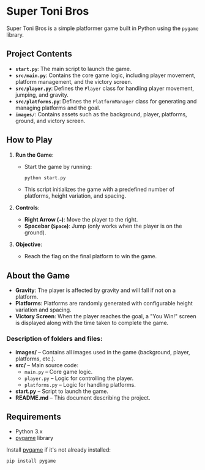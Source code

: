 # Super Toni Bros

Super Toni Bros is a simple platformer game built in Python using the `pygame` library.

## Project Contents

- **`start.py`**: The main script to launch the game.
- **`src/main.py`**: Contains the core game logic, including player movement, platform management, and the victory screen.
- **`src/player.py`**: Defines the `Player` class for handling player movement, jumping, and gravity.
- **`src/platforms.py`**: Defines the `PlatformManager` class for generating and managing platforms and the goal.
- **`images/`**: Contains assets such as the background, player, platforms, ground, and victory screen.

## How to Play

1. **Run the Game**:
   - Start the game by running:
     ```bash
     python start.py
     ```
   - This script initializes the game with a predefined number of platforms, height variation, and spacing.

2. **Controls**:
   - **Right Arrow (`→`)**: Move the player to the right.
   - **Spacebar (`Space`)**: Jump (only works when the player is on the ground).

3. **Objective**:
   - Reach the flag on the final platform to win the game.

## About the Game

- **Gravity**: The player is affected by gravity and will fall if not on a platform.
- **Platforms**: Platforms are randomly generated with configurable height variation and spacing.
- **Victory Screen**: When the player reaches the goal, a "You Win!" screen is displayed along with the time taken to complete the game.

### Description of folders and files:

- **images/** – Contains all images used in the game (background, player, platforms, etc.).
- **src/** – Main source code:
  - `main.py` – Core game logic.
  - `player.py` – Logic for controlling the player.
  - `platforms.py` – Logic for handling platforms.
- **start.py** – Script to launch the game.
- **README.md** – This document describing the project.



## Requirements

- Python 3.x
- [pygame](https://www.pygame.org/news) library

Install [pygame](https://www.pygame.org/news) if it's not already installed:
```bash
pip install pygame
